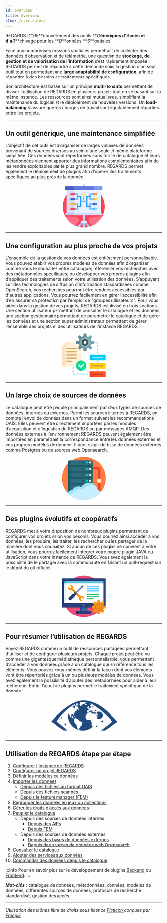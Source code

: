 ```yaml
---
id: overview
title: Overview
slug: /user-guide/
---
```


REGARDS (**_RE_**nouvellement des outils **_G_**énériques d'**_A_**ccès et d'a**_R_**chivage pour les **_D_**onnées **_S_**patiales)

<p>
  Face aux nombreuses missions spatiales permettant de collecter des données
  d’observation et de télémétrie, une question de <b>stockage, de gestion et de valorisation de l’information</b> s’est rapidement
  imposée. REGARDS permet de répondre à cette demande sous la gestion d’un seul outil
  tout en permettant une <b>large adaptabilité de configuration</b>, afin de répondre à des besoins de traitements spécifiques.
</p>

<p>
  Son architecture est basée sur un principe <b>multi-tenants</b> permettant de
  diviser l'utilisation de REGARDS en plusieurs projets tout en se basant sur la
  même instance. Les ressources sont ainsi mutualisées, simplifiant la
  maintenance du logiciel et le déploiement de nouvelles versions. Un <b>load-balancing</b> s'assure que les charges de travail sont équitablement réparties
  entre les projets.
</p>

---

## Un outil générique, une maintenance simplifiée

<p>
  L’objectif de cet outil est d’organiser de larges volumes de données provenant
  de sources diverses au sein d’une seule et même plateforme simplifiée. Ces
  données sont répertoriées sous forme de catalogue et leurs métadonnées
  viennent apporter des informations complémentaires afin de les rendre
  exploitables par le plus grand nombre. REGARDS permet également le déploiement
  de plugins afin d’opérer des traitements spécifiques au plus près de la
  donnée.
</p>

<div align="center">
  <img
    src="/images/user-documentation/v1.4/0-overview/overview_generic.png"
    alt="Project configuration"
    height="140" width="140"
  />
</div>

---

## Une configuration au plus proche de vos projets

<p>
  L’ensemble de la gestion de vos données est entièrement personnalisable. Vous
  pouvez établir vos propres modèles de données afin d’organiser comme vous le
  souhaitez votre catalogue; référencer vos recherches avec des métadonnées
  spécifiques; ou développer vos propres plugins afin d’appliquer des
  traitements selon votre utilisation des données. S’appuyant sur des
  technologies de diffusion d’information standardisées comme OpenSearch, vos
  recherches pourront être rendues accessibles par d'autres applications. Vous
  pourrez facilement en gérer l’accessibilité afin d’en assurer sa protection
  par l’emploi de "groupes utilisateurs". Pour vous aider dans la gestion de vos
  projets, REGARDS est divisé en trois sections. Une section utilisateur
  permettant de consulter le catalogue et les données, une section gestionnaire
  permettant de paramétrer le catalogue et de gérer les données et une section
  super administrateur permettant de gérer l’ensemble des projets et des
  utilisateurs de l'instance REGARDS.
</p>

<div align="center">
  <img
    src="/images/user-documentation/v1.4/0-overview/overview_config.png"
    alt="Project configuration"
    height="140" width="140"
  />
</div>

---

## Un large choix de sources de données

<p>
  Le catalogue peut être peuplé principalement par deux types de sources de
  données, internes ou externes. Parmi les sources internes à REGARDS, on compte
  l’envoi de données dans un format suivant les recommandations OAIS. Elles
  peuvent être directement importées par les modules d’acquisition et
  d’ingestion de REGARDS ou par messages AMQP. Des données externes à
  l’environnement REGARDS peuvent également être importées en paramétrant la
  correspondance entre les données externes et vos propres modèles de donnée. Il
  peut s’agir de base de données externes comme Postgres ou de sources web
  Opensearch.
</p>

<div align="center">
  <img
    src="/images/user-documentation/v1.4/0-overview/overview_data.png"
    alt="Data Sources"
    height="140" width="140"
  />
</div>

---

## Des plugins évolutifs et coopératifs

<p>
  REGARDS met à votre disposition de nombreux plugins permettant de configurer
  vos projets selon vos besoins. Vous pourrez ainsi accéder à vos données, les
  produire, les traiter, les rechercher ou les partager de la manière dont vous
  souhaitez. Si aucun de ces plugins ne convient à votre utilisation, vous
  pourrez facilement intégrer votre propre plugin JAVA ou JavaScript dans votre
  instance de REGARDS. Vous avez également la possibilité de le partager avec la
  communauté en faisant un pull-request sur le dépôt du git officiel.
</p>

<div align="center">
  <img
    src="/images/user-documentation/v1.4/0-overview/overview_plugin.png"
    alt="Plugins"
    height="140" width="140"
  />
</div>

---

## Pour résumer l’utilisation de REGARDS

<p>
  Voyez REGARDS comme un outil de ressources partagées permettant d'utiliser et
  de configurer plusieurs projets. Chaque projet peut être vu comme une
  gigantesque médiathèque personnalisable, vous permettant d’accéder à vos
  données grâce à un catalogue qui en référence tous les éléments. Vous pouvez
  vous-mêmes définir la façon dont vos éléments vont être répertoriés grâce à un
  ou plusieurs modèles de données. Vous avez également la possibilité d’ajouter
  des métadonnées pour aider à leur recherche. Enfin, l’ajout de plugins permet
  le traitement spécifique de la donnée.
</p>

<div align="center">
  <img
    src="/img/logos/regards-svg/regards-blue.svg"
    alt="Conclusion"
    height="120"
  />
</div>

---

## Utilisation de REGARDS étape par étape

<ol>
  <li>
    <a href="global-configuration/introduction/">
      Configurer l'instance de REGARDS
    </a>
  </li>
  <li>
    <a href="project-configuration/introduction/">
      Configurer un projet REGARDS
    </a>
  </li>
  <li>
    <a href="data-organization/models/">
      Définir les modèles de données
    </a>
  </li>
  <li>
    <a href="import-data/introduction/">
      Importer les données
    </a>
    <ul>
      <li>
        <a href="import-data/oais-files/introduction/">
          Depuis des fichiers au format OAIS
        </a>
      </li>
      <li>
        <a href="import-data/scanned-files/introduction/">
          Depuis des fichiers scannés
        </a>
      </li>
      <li>
        <a href="import-data/fem/introduction/">
          Depuis le feature manager (FEM)
        </a>
      </li>
    </ul>
  </li>
  <li>
    <a href="data-organization/collections-datasets/">
      Regrouper les données en jeux ou collections
    </a>
  </li>
  <li>
    <a href="data-organization/data-access-rights/">
      Gérer les droits d’accès aux données
    </a>
  </li>
  <li>
    <a href="crawler/introduction/">
      Peupler le catalogue
    </a>
    <ul>
      <li>
         Depuis des sources de données internes
        <ul>
          <li>
            <a href="crawler/configure-datasources/aips/">Depuis des AIPs</a>
          </li>
          <li>
            <a href="crawler/configure-datasources/fem/">Depuis FEM</a>
          </li>
        </ul>
      </li>
      <li>
         Depuis des sources de données externes
        <ul>
          <li>
            <a href="crawler/configure-datasources/external-databases/">
              Depuis des bases de données externes
            </a>
          </li>
          <li>
            <a href="crawler/configure-datasources/opensearch/">
              Depuis des sources de données web Opensearch
            </a>
          </li>
        </ul>
      </li>
    </ul>
  </li>
  <li>
    <a href="catalog/introduction/">
      Consulter le catalogue
    </a>
  </li>
  <li>
    <a href="data-services/introduction/">
      Ajouter des services aux données
    </a>
  </li>
  <li>
    <a href="order/introduction/">
      Commander des données depuis le catalogue
    </a>
  </li>
</ol>

:::info
Pour en savoir plus sur le développement de plugins [Backend](../development/backend/framework/modules/plugins/) ou [Frontend](../development/frontend/plugins/).
:::

**_Mot-clés_** : catalogue de données, métadonnées, données, modèles de données, différentes sources de données, protocole de recherche standardisé, gestion des accès.

---

_Utilisation des icônes libre de droits sous licence <a href="https://www.flaticon.com/fr/" title="Flaticon">
Flaticon </a> conçues par <a href="https://www.freepik.com" title="Freepik"> Freepik</a>_
